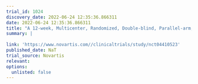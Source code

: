 ```yaml
---
trial_id: 1024
discovery_date: 2022-06-24 12:35:36.866311
date: 2022-06-24 12:35:36.866311
title: "A 12-week, Multicenter, Randomized, Double-blind, Parallel-arm, Placebo-controlled Study to Assess the Efficacy and Safety of CSJ117, When Added to Existing Asthma Therapy in Patients ≥ 18 Years of Age With Severe Uncontrolled Asthma."
summary: |
  
link: 'https://www.novartis.com//clinicaltrials/study/nct04410523'
published_date: NaT
trial_source: Novartis
relevant: 
options:
  unlisted: false
---
```

